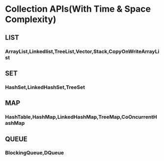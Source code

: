 # Collection APIs(With Time & Space Complexity)
## LIST
### ArrayList,Linkedlist,TreeList,Vector,Stack,CopyOnWriteArrayList
## SET
### HashSet,LinkedHashSet,TreeSet
## MAP
### HashTable,HashMap,LinkedHashMap,TreeMap,CoOncurrentHashMap
## QUEUE
### BlockingQueue,DQueue
   
